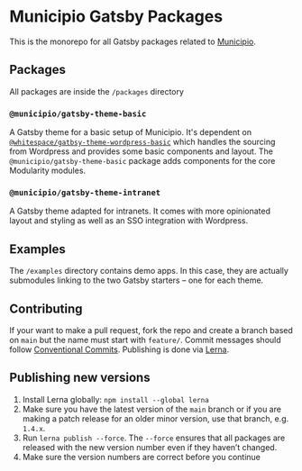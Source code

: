 # Municipio Gatsby Packages

This is the monorepo for all Gatsby packages related to
[Municipio](https://www.municipio.se/).

## Packages

All packages are inside the `/packages` directory

### `@municipio/gatsby-theme-basic`

A Gatsby theme for a basic setup of Municipio. It's dependent on
[`@whitespace/gatbsy-theme-wordpress-basic`](https://www.npmjs.com/package/@whitespace/gatsby-theme-wordpress-basic)
which handles the sourcing from Wordpress and provides some basic components and
layout. The `@municipio/gatsby-theme-basic` package adds components for the core
Modularity modules.

### `@municipio/gatsby-theme-intranet`

A Gatsby theme adapted for intranets. It comes with more opinionated layout and
styling as well as an SSO integration with Wordpress.

## Examples

The `/examples` directory contains demo apps. In this case, they are actually
submodules linking to the two Gatsby starters – one for each theme.

## Contributing

If your want to make a pull request, fork the repo and create a branch based on
`main` but the name must start with `feature/`. Commit messages should follow
[Conventional Commits](https://www.conventionalcommits.org/). Publishing is done
via [Lerna](https://lerna.js.org/).

## Publishing new versions

1. Install Lerna globally: `npm install --global lerna`
2. Make sure you have the latest version of the `main` branch or if you are
   making a patch release for an older minor version, use that branch, e.g.
   `1.4.x`.
3. Run `lerna publish --force`. The `--force` ensures that all packages are
   released with the new version number even if they haven’t changed.
4. Make sure the version numbers are correct before you continue
